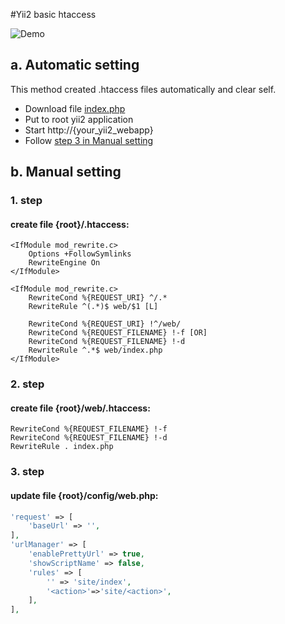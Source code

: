 #Yii2 basic htaccess

![Demo](https://github.com/ilopX/yii2-basic-htaccess/blob/master/example.png)

## a. Automatic setting
This method created .htaccess files automatically and clear self.

+ Download file [index.php](https://raw.githubusercontent.com/ilopX/yii2-basic-htaccess/master/index.php) 
+ Put to root yii2 application
+ Start http://{your_yii2_webapp}
+ Follow [step 3 in Manual setting](#3-step) 

## b. Manual setting
### 1. step
#### create file {root}/.htaccess:
```
<IfModule mod_rewrite.c>
    Options +FollowSymlinks
    RewriteEngine On
</IfModule>
 
<IfModule mod_rewrite.c>
    RewriteCond %{REQUEST_URI} ^/.*
    RewriteRule ^(.*)$ web/$1 [L]

    RewriteCond %{REQUEST_URI} !^/web/
    RewriteCond %{REQUEST_FILENAME} !-f [OR]
    RewriteCond %{REQUEST_FILENAME} !-d
    RewriteRule ^.*$ web/index.php
</IfModule> 
```
### 2. step 
#### create file {root}/web/.htaccess:
```
RewriteCond %{REQUEST_FILENAME} !-f
RewriteCond %{REQUEST_FILENAME} !-d
RewriteRule . index.php
```
### 3. step
#### update file {root}/config/web.php:
```php
'request' => [
    'baseUrl' => '',
],
'urlManager' => [
    'enablePrettyUrl' => true,
    'showScriptName' => false,
    'rules' => [
        '' => 'site/index',
        '<action>'=>'site/<action>',
    ],
],
```
